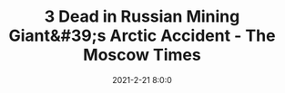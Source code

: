 ---
"title": "3 Dead in Russian Mining Giant&amp;#39;s Arctic Accident - The Moscow Times"
"date": "2021-2-21 8:0:0"
"feed_name": "GOOGLENEWSMINING"
"feed_website": "https://news.google.com/search?q=mining%2Bincident&hl=en-US&gl=US&ceid=US:en"
"feed_rss": "https://news.google.com/rss/search?q=mining%2Bincident&hl=en-US&gl=US&ceid=US:en"
"link": "https://www.themoscowtimes.com/2021/02/21/3-dead-in-russian-mining-giants-arctic-accident-a73027"
"file": "_posts/2021-1-1-41498571a16f6cc165c984b2642981ef4ce10e9e.md"
"accident": "1"
"drilling": "0"
---